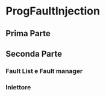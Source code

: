 # ProgFaultInjection

## Prima Parte


## Seconda Parte

### Fault List e Fault manager

### Iniettore